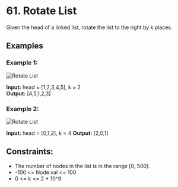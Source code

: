 # 61. Rotate List

Given the head of a linked list, rotate the list to the right by k places.

## Examples

### Example 1:

![Rotate List](https://assets.leetcode.com/uploads/2020/11/13/rotate1.jpg)

**Input:** head = [1,2,3,4,5], k = 2  
**Output:** [4,5,1,2,3]

### Example 2:

![Rotate List](https://assets.leetcode.com/uploads/2020/11/13/roate2.jpg)

**Input:** head = [0,1,2], k = 4
**Output:** [2,0,1]

## Constraints:

- The number of nodes in the list is in the range [0, 500].
- -100 <= Node.val <= 100
- 0 <= k <= 2 * 10^9